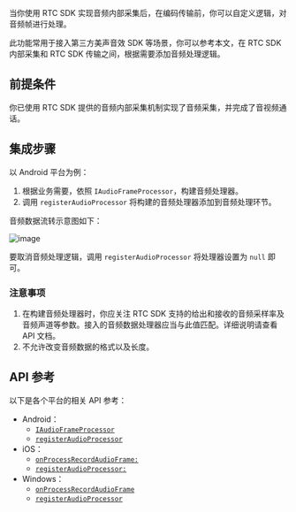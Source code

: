 当你使用 RTC SDK 实现音频内部采集后，在编码传输前，你可以自定义逻辑，对音频帧进行处理。

此功能常用于接入第三方美声音效 SDK 等场景，你可以参考本文，在 RTC SDK 内部采集和 RTC SDK 传输之间，根据需要添加音频处理逻辑。

## 前提条件

你已使用 RTC SDK 提供的音频内部采集机制实现了音频采集，并完成了音视频通话。

## 集成步骤

以 Android 平台为例：

1.  根据业务需要，依照 `IAudioFrameProcessor`，构建音频处理器。
2.  调用 `registerAudioProcessor` 将构建的音频处理器添加到音频处理环节。

音频数据流转示意图如下：

![image](https://p-vcloud.byteimg.com/tos-cn-i-em5hxbkur4/d38799f3c59f4db6999729e7d1fe124e~tplv-em5hxbkur4-noop.image?width=1556&height=218)

要取消音频处理逻辑，调用 `registerAudioProcessor` 将处理器设置为 `null` 即可。

### 注意事项

1. 在构建音频处理器时，你应关注 RTC SDK 支持的给出和接收的音频采样率及音频声道等参数。接入的音频数据处理器应当与此值匹配。详细说明请查看 API 文档。
2. 不允许改变音频数据的格式以及长度。

## API 参考

以下是各个平台的相关 API 参考：

- Android：
    - [`IAudioFrameProcessor`](70081.md#iaudioframeprocessor)
    - [`registerAudioProcessor`](70080.md#registeraudioprocessor)
- iOS：
    - [`onProcessRecordAudioFrame:`](70087.md#ByteRTCAudioFrameProcessor-onprocessrecordaudioframe)
    - [`registerAudioProcessor:`](70086.md#registeraudioprocessor)
- Windows：
    - [`onProcessRecordAudioFrame`](70096.md#onprocessrecordaudioframe)   
    - [`registerAudioProcessor`](70095.md#registeraudioprocessor)